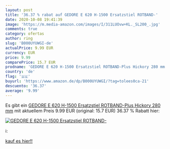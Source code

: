 ```yaml
---
layout: post
title: '36.37 % rabat auf GEDORE E 620 H-1500 Ersatzstiel ROTBAND-'
date: 2020-10-08 19:41:39
image: 'https://m.media-amazon.com/images/I/311LUOvw+KL._SL200_.jpg'
comments: true
category: ofertas
author: ring
slug: 'B000UYUWGI-de'
actualPrice: 9.99 EUR
currency: EUR
price: 9.99
comparePrice: 15.7 EUR
prodname: 'GEDORE E 620 H-1500 Ersatzstiel ROTBAND-Plus Hickory 280 mm'
country: 'de'
flag: '🇩🇪'
buyurl: 'https://www.amazon.de/dp/B000UYUWGI/?tag=tolees0ca-21'
descuento: '36.37'
average: '9.99'
---
```


Es gibt ein [GEDORE E 620 H-1500 Ersatzstiel ROTBAND-Plus Hickory 280 mm](https://www.amazon.de/dp/B000UYUWGI/?tag=tolees0ca-21) mit aktuellem Preis 9.99 EUR (original: 15.7 EUR) 36.37 % Rabatt hier:

[![GEDORE E 620 H-1500 Ersatzstiel ROTBAND-](https://m.media-amazon.com/images/I/311LUOvw+KL._SL200_.jpg)](https://www.amazon.de/dp/B000UYUWGI/?tag=tolees0ca-21)

ℹ️:


[kauf es hier!!](https://www.amazon.de/dp/B000UYUWGI/?tag=tolees0ca-21)
